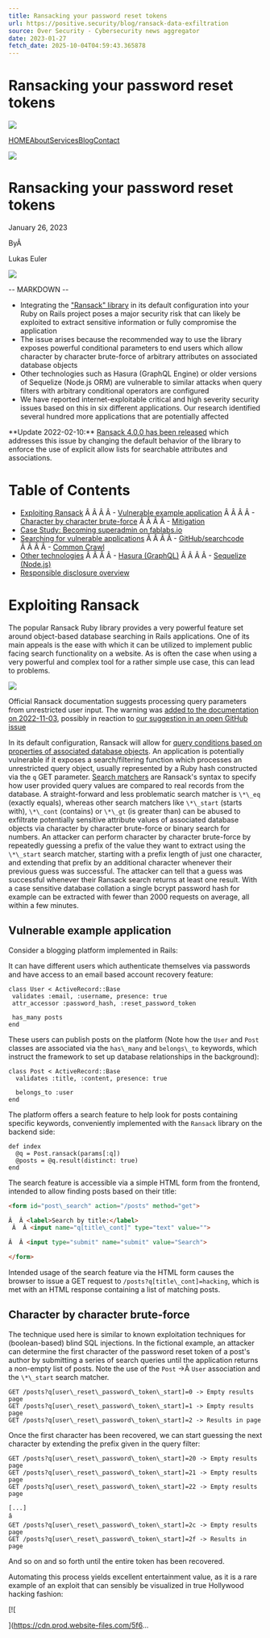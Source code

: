 ```yaml
---
title: Ransacking your password reset tokens
url: https://positive.security/blog/ransack-data-exfiltration
source: Over Security - Cybersecurity news aggregator
date: 2023-01-27
fetch_date: 2025-10-04T04:59:43.365878
---
```


# Ransacking your password reset tokens

![](https://cdn.prod.website-files.com/5f6498c074436c50c016e745/5f6498c074436cf0ef16e7ad_menu_icon_flipped.png)

[HOME](/)[About](/about)[Services](/services)[Blog](/blog)[Contact](/contact)

[![](https://cdn.prod.website-files.com/5f6498c074436c50c016e745/5f6498c074436c270016e798_purple.png)](/)

# Ransacking your password reset tokens

January 26, 2023

ByÂ

Lukas Euler

![](https://cdn.prod.website-files.com/5f6498c074436c349716e747/63ceda8f7b5b98d68365bdee_ransack_bruteforce_overview.png)

-- MARKDOWN --
- Integrating the ["Ransack" library](https://github.com/activerecord-hackery/ransack) in its default configuration into your Ruby on Rails project poses a major security risk that can likely be exploited to extract sensitive information or fully compromise the application
- The issue arises because the recommended way to use the library exposes powerful conditional parameters to end users which allow character by character brute-force of arbitrary attributes on associated database objects
- Other technologies such as Hasura (GraphQL Engine) or older versions of Sequelize (Node.js ORM) are vulnerable to similar attacks when query filters with arbitrary conditional operators are configured
- We have reported internet-exploitable critical and high severity security issues based on this in six different applications. Our research identified several hundred more applications that are potentially affected

\*\*Update 2022-02-10:\*\* [Ransack 4.0.0 has been released](https://github.com/activerecord-hackery/ransack/releases/tag/v4.0.0) which addresses this issue by changing the default behavior of the library to enforce the use of explicit allow lists for searchable attributes and associations.

# Table of Contents
- [Exploiting Ransack](#exploiting-ransack)
Â Â Â Â - [Vulnerable example application](#vulnerable-example-application)
Â Â Â Â - [Character by character brute-force](#character-by-character-brute-force)
Â Â Â Â - [Mitigation](#mitigation)
- [Case Study: Becoming superadmin on fablabs.io](#case-study-becoming-superadmin-on-fablabsio)
- [Searching for vulnerable applications](#searching-for-vulnerable-applications)
Â Â Â Â - [GitHub/searchcode](#githubsearchcode)
Â Â Â Â - [Common Crawl](#common-crawl)
- [Other technologies](#other-technologies)
Â Â Â Â - [Hasura (GraphQL)](#hasura-graphql)
Â Â Â Â - [Sequelize (Node.js)](#sequelize-nodejs)
- [Responsible disclosure overview](#responsible-disclosure-overview)

# Exploiting Ransack
The popular Ransack Ruby library provides a very powerful feature set around object-based database searching in Rails applications. One of its main appeals is the ease with which it can be utilized to implement public facing search functionality on a website. As is often the case when using a very powerful and complex tool for a rather simple use case, this can lead to problems.

![](https://cdn.prod.website-files.com/5f6498c074436c349716e747/63c075a2482ce1c64d9cc8ac_01_ransack_documentation.png)

Official Ransack documentation suggests processing query parameters from unrestricted user input. The warning was [added to the documentation on 2022-11-03](https://github.com/activerecord-hackery/ransack/commit/4d234c89ca69f6aa7b5a992a4e69e3f658302362), possibly in reaction to [our suggestion in an open GitHub issue](https://github.com/activerecord-hackery/ransack/issues/1273#issuecomment-1298273454)

In its default configuration, Ransack will allow for [query conditions based on properties of associated database objects](https://activerecord-hackery.github.io/ransack/going-further/associations/). An application is potentially vulnerable if it exposes a search/filtering function which processes an unrestricted query object, usually represented by a Ruby hash constructed via the `q` GET parameter.
[Search matchers](https://activerecord-hackery.github.io/ransack/getting-started/search-matches/) are Ransack's syntax to specify how user provided query values are compared to real records from the database. A straight-forward and less problematic search matcher is `\*\_eq` (exactly equals), whereas other search matchers like `\*\_start` (starts with), `\*\_cont` (contains) or `\*\_gt` (is greater than) can be abused to exfiltrate potentially sensitive attribute values of associated database objects via character by character brute-force or binary search for numbers.
An attacker can perform character by character brute-force by repeatedly guessing a prefix of the value they want to extract using the `\*\_start` search matcher, starting with a prefix length of just one character, and extending that prefix by an additional character whenever their previous guess was successful. The attacker can tell that a guess was successful whenever their Ransack search returns at least one result. With a case sensitive database collation a single bcrypt password hash for example can be extracted with fewer than 2000 requests on average, all within a few minutes.

## Vulnerable example application

Consider a blogging platform implemented in Rails:

It can have different users which authenticate themselves via passwords and have access to an email based account recovery feature:

```
class User < ActiveRecord::Base
 validates :email, :username, presence: true
 attr_accessor :password_hash, :reset_password_token

 has_many posts
end
```

These users can publish posts on the platform (Note how the `User` and `Post` classes are associated via the `has\_many` and `belongs\_to` keywords, which instruct the framework to set up database relationships in the background):

```
class Post < ActiveRecord::Base
  validates :title, :content, presence: true

  belongs_to :user
end
```

The platform offers a search feature to help look for posts containing specific keywords, conveniently implemented with the `Ransack` library on the backend side:

```
def index
  @q = Post.ransack(params[:q])
  @posts = @q.result(distinct: true)
end
```

The search feature is accessible via a simple HTML form from the frontend, intended to allow finding posts based on their title:
```html
<form id="post\_search" action="/posts" method="get">

Â  Â <label>Search by title:</label>
 Â  Â <input name="q[title\_cont]" type="text" value="">

Â  Â <input type="submit" name="submit" value="Search">

</form>
```

Intended usage of the search feature via the HTML form causes the browser to issue a GET request to `/posts?q[title\_cont]=hacking`, which is met with an HTML response containing a list of matching posts.

## Character by character brute-force
The technique used here is similar to known exploitation techniques for (boolean-based) blind SQL injections.
In the fictional example, an attacker can determine the first character of the password reset token of a post's author by submitting a series of search queries until the application returns a non-empty list of posts. Note the use of the `Post` ->Â `User` association and the `\*\_start` search matcher.

```http
GET /posts?q[user\_reset\_password\_token\_start]=0 -> Empty results page
GET /posts?q[user\_reset\_password\_token\_start]=1 -> Empty results page
GET /posts?q[user\_reset\_password\_token\_start]=2 -> Results in page
```

Once the first character has been recovered, we can start guessing the next character by extending the prefix given in the query filter:
```http
GET /posts?q[user\_reset\_password\_token\_start]=20 -> Empty results page
GET /posts?q[user\_reset\_password\_token\_start]=21 -> Empty results page
GET /posts?q[user\_reset\_password\_token\_start]=22 -> Empty results page

[...]
â
GET /posts?q[user\_reset\_password\_token\_start]=2c -> Empty results page
GET /posts?q[user\_reset\_password\_token\_start]=2f -> Results in page
```

And so on and so forth until the entire token has been recovered.

Automating this process yields excellent entertainment value, as it is a rare example of an exploit that can sensibly be visualized in true Hollywood hacking fashion:

[![

](https://cdn.prod.website-files.com/5f6...
